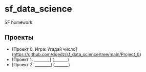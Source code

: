 # sf_data_science
SF homework

## Проекты

* [Проект 0. Игра: Угадай число] (https://github.com/dgedz/sf_data_science/tree/main/Project_0)
* [Проект 1. ________] (_______)
* [Проект 2. ________] (_______)